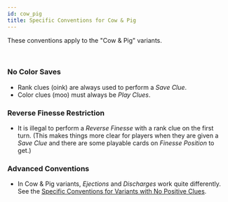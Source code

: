 ```yaml
---
id: cow_pig
title: Specific Conventions for Cow & Pig
---
```


These conventions apply to the "Cow & Pig" variants.

<br />

### No Color Saves

- Rank clues (oink) are always used to perform a *Save Clue*.
- Color clues (moo) must always be *Play Clues*.

### Reverse Finesse Restriction

- It is illegal to perform a *Reverse Finesse* with a rank clue on the first turn. (This makes things more clear for players when they are given a *Save Clue* and there are some playable cards on *Finesse Position* to get.)

### Advanced Conventions

- In Cow & Pig variants, *Ejections* and *Discharges* work quite differently. See the [Specific Conventions for Variants with No Positive Clues](no_positive_clues.md).
